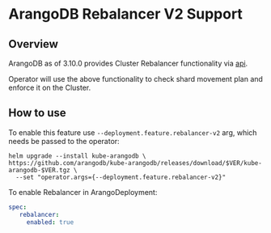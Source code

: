 # ArangoDB Rebalancer V2 Support

## Overview

ArangoDB as of 3.10.0 provides Cluster Rebalancer functionality via [api](https://www.arangodb.com/docs/stable/http/cluster.html#rebalance).

Operator will use the above functionality to check shard movement plan and enforce it on the Cluster.


## How to use

To enable this feature use `--deployment.feature.rebalancer-v2` arg, which needs be passed to the operator:

```shell
helm upgrade --install kube-arangodb \
https://github.com/arangodb/kube-arangodb/releases/download/$VER/kube-arangodb-$VER.tgz \
  --set "operator.args={--deployment.feature.rebalancer-v2}"
```

To enable Rebalancer in ArangoDeployment:
```yaml
spec:
   rebalancer:
     enabled: true
```